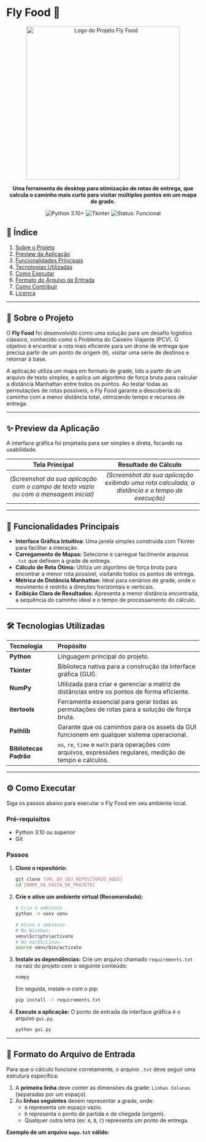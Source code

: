 # Fly Food 🚁

<p align="center">
  <img src="https://i.imgur.com/7v5ASiC.png" width="400" alt="Logo do Projeto Fly Food">
</p>

<p align="center">
  <strong>Uma ferramenta de desktop para otimização de rotas de entrega, que calcula o caminho mais curto para visitar múltiplos pontos em um mapa de grade.</strong>
</p>

<p align="center">
  <img src="https://img.shields.io/badge/Python-3.10+-blue?style=for-the-badge&logo=python" alt="Python 3.10+">
  <img src="https://img.shields.io/badge/GUI-Tkinter-orange?style=for-the-badge" alt="Tkinter">
  <img src="https://img.shields.io/badge/Status-Funcional-green?style=for-the-badge" alt="Status: Funcional">
</p>

## 📜 Índice

1.  [Sobre o Projeto](#-sobre-o-projeto)
2.  [Preview da Aplicação](#-preview-da-aplicação)
3.  [Funcionalidades Principais](#-funcionalidades-principais)
4.  [Tecnologias Utilizadas](#-tecnologias-utilizadas)
5.  [Como Executar](#-como-executar)
6.  [Formato do Arquivo de Entrada](#-formato-do-arquivo-de-entrada)
7.  [Como Contribuir](#-como-contribuir)
8.  [Licença](#-licença)

---

## 🎯 Sobre o Projeto

O **Fly Food** foi desenvolvido como uma solução para um desafio logístico clássico, conhecido como o Problema do Caixeiro Viajante (PCV). O objetivo é encontrar a rota mais eficiente para um drone de entrega que precisa partir de um ponto de origem (`R`), visitar uma série de destinos e retornar à base.

A aplicação utiliza um mapa em formato de grade, lido a partir de um arquivo de texto simples, e aplica um algoritmo de força bruta para calcular a distância Manhattan entre todos os pontos. Ao testar todas as permutações de rotas possíveis, o Fly Food garante a descoberta do caminho com a menor distância total, otimizando tempo e recursos de entrega.

---

## ✨ Preview da Aplicação

A interface gráfica foi projetada para ser simples e direta, focando na usabilidade.

| Tela Principal | Resultado do Cálculo |
| :---: | :---: |
| *<center>(Screenshot da sua aplicação com o campo de texto vazio ou com a mensagem inicial)</center>* | *<center>(Screenshot da sua aplicação exibindo uma rota calculada, a distância e o tempo de execução)</center>* |

---

## 🚀 Funcionalidades Principais

-   **Interface Gráfica Intuitiva:** Uma janela simples construída com Tkinter para facilitar a interação.
-   **Carregamento de Mapas:** Selecione e carregue facilmente arquivos `.txt` que definem a grade de entrega.
-   **Cálculo de Rota Ótima:** Utiliza um algoritmo de força bruta para encontrar a menor rota possível, visitando todos os pontos de entrega.
-   **Métrica de Distância Manhattan:** Ideal para cenários de grade, onde o movimento é restrito a direções horizontais e verticais.
-   **Exibição Clara de Resultados:** Apresenta a menor distância encontrada, a sequência do caminho ideal e o tempo de processamento do cálculo.

---

## 🛠️ Tecnologias Utilizadas

| Tecnologia | Propósito |
| :--- | :--- |
| **Python** | Linguagem principal do projeto. |
| **Tkinter** | Biblioteca nativa para a construção da interface gráfica (GUI). |
| **NumPy** | Utilizada para criar e gerenciar a matriz de distâncias entre os pontos de forma eficiente. |
| **itertools** | Ferramenta essencial para gerar todas as permutações de rotas para a solução de força bruta. |
| **Pathlib** | Garante que os caminhos para os assets da GUI funcionem em qualquer sistema operacional. |
| **Bibliotecas Padrão** | `os`, `re`, `time` e `math` para operações com arquivos, expressões regulares, medição de tempo e cálculos. |

---

## ⚙️ Como Executar

Siga os passos abaixo para executar o Fly Food em seu ambiente local.

### Pré-requisitos
-   Python 3.10 ou superior
-   Git

### Passos

1.  **Clone o repositório:**
    ```bash
    git clone [URL_DO_SEU_REPOSITORIO_AQUI]
    cd [NOME_DA_PASTA_DO_PROJETO]
    ```

2.  **Crie e ative um ambiente virtual (Recomendado):**
    ```bash
    # Cria o ambiente
    python -m venv venv

    # Ativa o ambiente
    # No Windows:
    venv\Scripts\activate
    # No macOS/Linux:
    source venv/bin/activate
    ```
    
3.  **Instale as dependências:**
    Crie um arquivo chamado `requirements.txt` na raiz do projeto com o seguinte conteúdo:
    ```txt
    numpy
    ```
    Em seguida, instale-o com o pip:
    ```bash
    pip install -r requirements.txt
    ```

4.  **Execute a aplicação:**
    O ponto de entrada da interface gráfica é o arquivo `gui.py`.
    ```bash
    python gui.py
    ```

---

## 📄 Formato do Arquivo de Entrada

Para que o cálculo funcione corretamente, o arquivo `.txt` deve seguir uma estrutura específica:

1.  A **primeira linha** deve conter as dimensões da grade: `Linhas Colunas` (separadas por um espaço).
2.  As **linhas seguintes** devem representar a grade, onde:
    -   `0` representa um espaço vazio.
    -   `R` representa o ponto de partida e de chegada (origem).
    -   Qualquer outra letra (ex: `A`, `B`, `C`) representa um ponto de entrega.

**Exemplo de um arquivo `mapa.txt` válido:**
